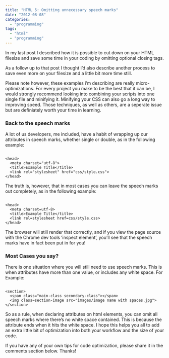 ```yaml
---
title: "HTML 5: Omitting unnecessary speech marks"
date: "2012-08-08"
categories: 
  - "programming"
tags: 
  - "html"
  - "programming"
---
```


In my last post I described how it is possible to cut down on your HTML filesize and save some time in your coding by omitting optional closing tags.

As a follow up to that post I thought I’d also describe another process to save even more on your filesize and a little bit more time still.

Please note however, these examples i’m describing are really micro-optimizations. For every project you make to be the best that it can be, I would strongly recommend looking into combining your scripts into one single file and minifying it. Minifying your CSS can also go a long way to improving speed. Those techniques, as well as others, are a seperate issue but are definiately worth your time in learning.

### Back to the speech marks

A lot of us developers, me included, have a habit of wrapping up our attributes in speech marks, whether single or double, as in the following example:

```

<head>
  <meta charset="utf-8">
  <title>Example Title</title>
  <link rel="stylesheet" href="css/style.css">
</head>
```

The truth is, however, that in most cases you can leave the speech marks out completely, as in the following example:

```

<head>
  <meta charset=utf-8>
  <title>Example Title</title>
  <link rel=stylesheet href=css/style.css>
</head>
```

The browser will still render that correctly, and if you view the page source with the Chrome dev tools ‘inspect element’, you’ll see that the speech marks have in fact been put in for you!

### Most Cases you say?

There is one situation where you will still need to use speech marks. This is when attributes have more than one value, or includes any white space. For Example:

```

<section>
  <span class="main-class secondary-class"></span>
  <img class=section-image src="images/image name with spaces.jpg">
</section>
```

So as a rule, when declaring attributes on html elements, you can omit all speech marks where there’s no white space contained. This is because the attribute ends when it hits the white space. I hope this helps you all to add an extra little bit of optimization into both your workflow and the size of your code.

If you have any of your own tips for code optimization, please share it in the comments section below. Thanks!
